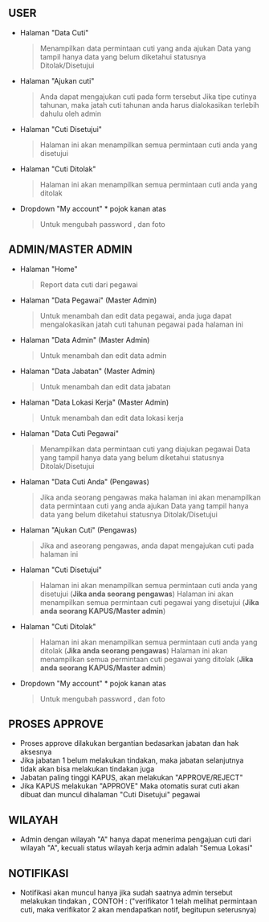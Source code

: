 ## USER

- Halaman "Data Cuti"
  > Menampilkan data permintaan cuti yang anda ajukan
  > Data yang tampil hanya data yang belum diketahui statusnya Ditolak/Disetujui
- Halaman "Ajukan cuti"
  > Anda dapat mengajukan cuti pada form tersebut
  > Jika tipe cutinya tahunan, maka jatah cuti tahunan anda harus dialokasikan terlebih dahulu oleh admin
- Halaman "Cuti Disetujui"
  > Halaman ini akan menampilkan semua permintaan cuti anda yang disetujui
- Halaman "Cuti Ditolak"
  > Halaman ini akan menampilkan semua permintaan cuti anda yang ditolak
- Dropdown "My account" \* pojok kanan atas
  > Untuk mengubah password , dan foto

## ADMIN/MASTER ADMIN

- Halaman "Home"
  > Report data cuti dari pegawai
- Halaman "Data Pegawai" (Master Admin)
  > Untuk menambah dan edit data pegawai, anda juga dapat mengalokasikan jatah cuti tahunan pegawai pada halaman ini
- Halaman "Data Admin" (Master Admin)
  > Untuk menambah dan edit data admin
- Halaman "Data Jabatan" (Master Admin)
  > Untuk menambah dan edit data jabatan
- Halaman "Data Lokasi Kerja" (Master Admin)
  > Untuk menambah dan edit data lokasi kerja
- Halaman "Data Cuti Pegawai"
  > Menampilkan data permintaan cuti yang diajukan pegawai
  > Data yang tampil hanya data yang belum diketahui statusnya Ditolak/Disetujui
- Halaman "Data Cuti Anda" (Pengawas)
  > Jika anda seorang pengawas maka halaman ini akan menampilkan data permintaan cuti yang anda ajukan
  > Data yang tampil hanya data yang belum diketahui statusnya Ditolak/Disetujui
- Halaman "Ajukan Cuti" (Pengawas)
  > Jika and aseorang pengawas, anda dapat mengajukan cuti pada halaman ini
- Halaman "Cuti Disetujui"
  > Halaman ini akan menampilkan semua permintaan cuti anda yang disetujui (**Jika anda seorang pengawas**)
  > Halaman ini akan menampilkan semua permintaan cuti pegawai yang disetujui (**Jika anda seorang KAPUS/Master admin**)
- Halaman "Cuti Ditolak"
  > Halaman ini akan menampilkan semua permintaan cuti anda yang ditolak (**Jika anda seorang pengawas**)
  > Halaman ini akan menampilkan semua permintaan cuti pegawai yang ditolak (**Jika anda seorang KAPUS/Master admin**)
- Dropdown "My account" \* pojok kanan atas
  > Untuk mengubah password , dan foto

## PROSES APPROVE

- Proses approve dilakukan bergantian bedasarkan jabatan dan hak aksesnya
- Jika jabatan 1 belum melakukan tindakan, maka jabatan selanjutnya tidak akan bisa melakukan tindakan juga
- Jabatan paling tinggi KAPUS, akan melakukan "APPROVE/REJECT"
- Jika KAPUS melakukan "APPROVE" Maka otomatis surat cuti akan dibuat dan muncul dihalaman "Cuti Disetujui" pegawai

## WILAYAH

- Admin dengan wilayah "A" hanya dapat menerima pengajuan cuti dari wilayah "A", kecuali status wilayah kerja admin adalah "Semua Lokasi"

## NOTIFIKASI

- Notifikasi akan muncul hanya jika sudah saatnya admin tersebut melakukan tindakan , CONTOH : ("verifikator 1 telah melihat permintaan cuti, maka verifikator 2 akan mendapatkan notif, begitupun seterusnya)

